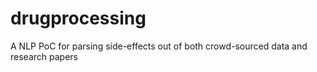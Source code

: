# drugprocessing
A NLP PoC for parsing side-effects out of both crowd-sourced data and research papers
